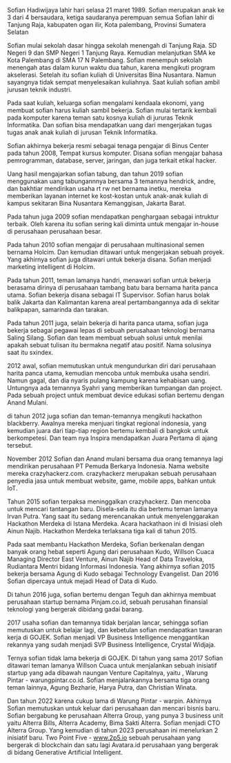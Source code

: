 Sofian Hadiwijaya lahir hari selasa 21 maret 1989.
Sofian merupakan anak ke 3 dari 4 bersaudara, ketiga saudaranya perempuan semua
Sofian lahir di Tanjung Raja, kabupaten ogan ilir, Kota palembang, Provinsi Sumatera Selatan

Sofian mulai sekolah dasar hingga sekolah menengah di Tanjung Raja.
SD Negeri 9 dan SMP Negeri 1 Tanjung Raya.
Kemudian melanjutkan SMA ke Kota Palembang di SMA 17 N Palembang.
Sofian menempuh sekolah menengah atas dalam kurun waktu dua tahun, karena mengikuti program akselerasi.
Setelah itu sofian kuliah di Universitas Bina Nusantara. Namun sayangnya tidak sempat menyelesaikan kuliahnya.
Saat kuliah sofian ambil jurusan teknik industri.

Pada saat kuliah, keluarga sofian mengalami kendaala ekonomi, yang membuat sofian harus kuliah sambil bekerja.
Sofian mulai tertarik kembali pada komputer karena teman satu kosnya kuliah di jururas Teknik Informatika.
Dan sofian bisa mendapatkan uang dari mengerjakan tugas tugas anak anak kuliah di jurusan Teknik Informatika.

Sofian akhirnya bekerja resmi sebagai tenaga pengajar di Binus Center pada tahun 2008, Tempat kursus komputer.
Disana sofian mengajar bahasa pemrogramman, database, server, jaringan, dan juga terkait etikal hacker.

Uang hasil mengajarkan sofian tabung, dan tahun 2019 sofian menggunakan uang tabungannnya bersama 3 temannya hendrick, andre, dan bakhtiar mendirikan usaha rt rw net bernama inetku, mereka memberikan layanan internet ke kost-kostan untuk anak-anak kuliah di kampus sekitaran Bina Nusantara Kemanggisan, Jakarta Barat.

Pada tahun juga 2009 sofian mendapatkan penghargaan sebagai intruktur terbaik. Oleh karena itu sofian sering kali diminta untuk mengajar in-house di perusahaan perusahaan besar.

Pada tahun 2010 sofian mengajar di perusahaan multinasional semen bernama Holcim. Dan kemudian ditawari untuk mengerjakan sebuah proyek. Yang akhirnya sofian juga ditawari untuk bekerja disana.
Sofian menjadi marketing intelligent di Holcim.

Pada tahun 2011, teman lamanya handri, menawari sofian untuk bekerja berasama dirinya di perusahaan tambang batu bara bernama harita panca utama.
Sofian bekerja disana sebagai IT Supervisor. Sofian harus bolak balik Jakarta dan Kalimantan karena areal pertambangannya ada di sekitar balikpapan, samarinda dan tarakan.

Pada tahun 2011 juga, selain bekerja di harita panca utama, sofian juga bekerja sebagai pegawai lepas di sebuah perusahaan teknologi bernama Saling Silang. Sofian dan team membuat sebuah solusi untuk menilai apakah sebuat tulisan itu bermakna negatif atau positif. Nama solusinya saat itu sxindex.

2012 awal, sofian memutuskan untuk mengundurkan diri dari perusahaan harita panca utama, kemudian mencoba untuk membuka usaha sendiri. Namun gagal, dan dia nyaris pulang kampung karena kehabisan uang. Untungnya ada temannya Syahri yang memberikan tumpangan dan project. Pada sebuah project untuk membuat device edukasi sofian bertemu dengan Anand Mulani.

di tahun 2012 juga sofian dan teman-temannya mengikuti hackathon blackberry. Awalnya mereka menjuari tingkat regional indonesia, yang kemudian juara dari tiap-tiap region bertemu kembali di bangkok untuk berkompetesi. Dan team nya Inspira mendapatkan Juara Pertama di ajang tersebut.

November 2012 Sofian dan Anand mulani bersama dua orang temannya lagi mendirikan perusahaan PT Pemuda Berkarya Indonesia. Nama website mereka crazyhackerz.com. crazyhackerz merupakan sebuah perusahaan penyedia jasa untuk membuat website, game, mobile apps, bahkan untuk IoT.

Tahun 2015 sofian terpaksa meninggalkan crazyhackerz. Dan mencoba untuk mencari tantangan baru. Disela-sela itu dia bertemu teman lamanya Irvan Putra.
Yang saat itu sedang merencanakan untuk menyelenggarakan Hackathon Merdeka di Istana Merdeka. Acara hackathaon ini di Inisiasi oleh Ainun Najib.
Hackathon Merdeka terlaksana tiga kali di tahun 2015.

Pada saat membantu Hackathon Merdeka, Sofian berkenalan dengan banyak orang hebat seperti Agung dari perusahaan Kudo, Willson Cuaca Managing Director East Venture, Ainun Najib Head of Data Traveloka, Rudiantara Mentri bidang Informasi Indonesia. Yang akhirnya sofian 2015 bekerja bersama Agung di Kudo sebagai Technology Evangelist.
Dan 2016 Sofian dipercaya untuk mejadi Head of Data di Kudo.

Di tahun 2016 juga, sofian bertemu dengan Teguh dan akhirnya membuat perusahaan startup bernama Pinjam.co.id, sebuah perusahan finansial teknologi yang bergerak dibidang gadai barang.

2017 usaha sofian dan temannya tidak berjalan lancar, sehingga sofian memutuskan untuk belajar lagi, dan kebetulan sofian mendapatkan tawaran kerja di GOJEK. Sofian menjadi VP Business Intelligence menggantikan rekannya yang sudah menjadi SVP Business Intelligence, Crystal Widjaja.

Ternya sofian tidak lama bekerja di GOJEK. Di tahun yang sama 2017 Sofian ditawari teman lamanya Willson Cuaca untuk menjalankan sebuah inisiatif startup yang ada dibawah naungan Venture Capitalnya, yaitu , Warung Pintar - warungpintar.co.id. Sofian menjalankannya bersama tiga orang teman lainnya, Agung Bezharie, Harya Putra, dan Christian Winata.

Dan tahun 2022 karena cukup lama di Warung Pintar - warpin. Akhirnya Sofian memutuskan untuk keluar dari perusahaan dan mencari bisnis baru. Sofian bergabung ke perusahaan Alterra Group, yang punya 3 business unit yaitu Alterra Bills, Alterra Academy, Bima Sakti Alterra. Sofian menjadi CTO Alterra Group.
Yang kemudian di tahun 2023 perusahaan ini menelurkan 2 inisiatif baru. Two Point Five - www.2p5.io sebuah perusahaan yang bergerak di blockchain dan satu lagi Avatara.id perusahaan yang bergerak di bidang Generative Artificial Intelligent.

